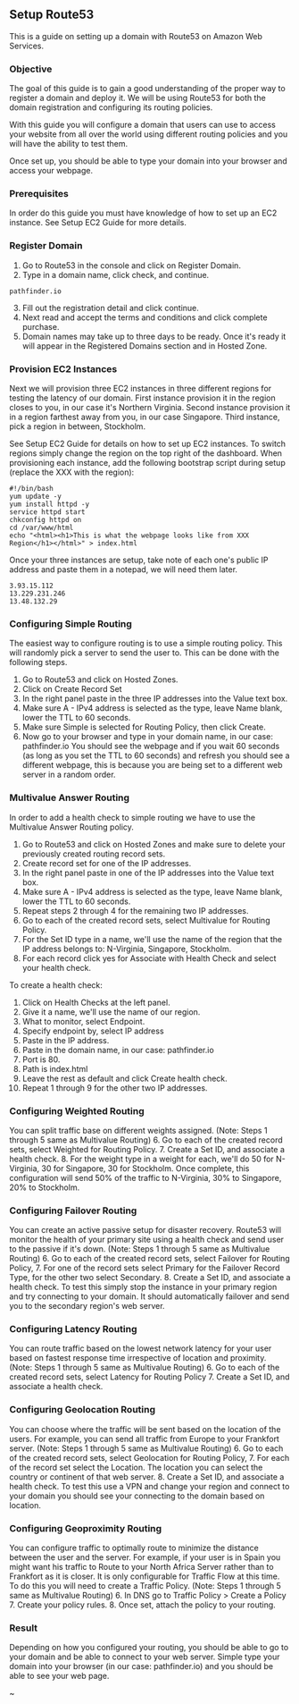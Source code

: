## Setup Route53
This is a guide on setting up a domain with Route53 on Amazon Web Services.

### Objective
The goal of this guide is to gain a good understanding of the proper way to register a domain and deploy it. We will be using Route53 for both the domain registration and configuring its routing policies.

With this guide you will configure a domain that users can use to access your website from all over the world using different routing policies and you will have the ability to test them. 

Once set up, you should be able to type your domain into your browser and access your webpage. 

### Prerequisites
In order do this guide you must have knowledge of how to set up an EC2 instance. See Setup EC2 Guide for more details.

### Register Domain
1. Go to Route53 in the console and click on Register Domain.
2. Type in a domain name, click check, and continue.
```
pathfinder.io
```
3. Fill out the registration detail and click continue.
4. Next read and accept the terms and conditions and click complete purchase.
5. Domain names may take up to three days to be ready. Once it's ready it will appear in the Registered Domains section and in Hosted Zone.

### Provision EC2 Instances
Next we will provision three EC2 instances in three different regions for testing the latency of our domain. First instance provision it in the region closes to you, in our case it's Northern Virginia. Second instance provision it in a region farthest away from you, in our case Singapore. Third instance, pick a region in between, Stockholm.

See Setup EC2 Guide for details on how to set up EC2 instances. To switch regions simply change the region on the top right of the dashboard. When provisioning each instance, add the following bootstrap script during setup (replace the XXX with the region):
```
#!/bin/bash
yum update -y
yum install httpd -y
service httpd start
chkconfig httpd on
cd /var/www/html
echo "<html><h1>This is what the webpage looks like from XXX Region</h1></html>" > index.html
```

Once your three instances are setup, take note of each one's public IP address and paste them in a notepad, we will need them later.
```
3.93.15.112
13.229.231.246
13.48.132.29
```

### Configuring Simple Routing
The easiest way to configure routing is to use a simple routing policy. This will randomly pick a server to send the user to. This can be done with the following steps.
1. Go to Route53 and click on Hosted Zones.
2. Click on Create Record Set
3. In the right panel paste in the three IP addresses into the Value text box.
4. Make sure A - IPv4 address is selected as the type, leave Name blank, lower the TTL to 60 seconds.
5. Make sure Simple is selected for Routing Policy, then click Create.
6. Now go to your browser and type in your domain name, in our case: pathfinder.io
You should see the webpage and if you wait 60 seconds (as long as you set the TTL to 60 seconds) and refresh you should see a different webpage, this is because you are being set to a different web server in a random order. 

### Multivalue Answer Routing
In order to add a health check to simple routing we have to use the Multivalue Answer Routing policy.
1. Go to Route53 and click on Hosted Zones and make sure to delete your previously created routing record sets.
2. Create record set for one of the IP addresses. 
3. In the right panel paste in one of the IP addresses into the Value text box.
4. Make sure A - IPv4 address is selected as the type, leave Name blank, lower the TTL to 60 seconds.
5. Repeat steps 2 through 4 for the remaining two IP addresses.
6. Go to each of the created record sets, select Multivalue for Routing Policy.
7. For the Set ID type in a name, we'll use the name of the region that the IP address belongs to: N-Virginia, Singapore, Stockholm.
8. For each record click yes for Associate with Health Check and select your health check.

To create a health check:
1. Click on Health Checks at the left panel.
2. Give it a name, we'll use the name of our region.
3. What to monitor, select Endpoint.
4. Specify endpoint by, select IP address
5. Paste in the IP address.
6. Paste in the domain name, in our case: pathfinder.io
7. Port is 80.
8. Path is index.html
9. Leave the rest as default and click Create health check.
10. Repeat 1 through 9 for the other two IP addresses.

### Configuring Weighted Routing
You can split traffic base on different weights assigned. (Note: Steps 1 through 5 same as Multivalue Routing)
6. Go to each of the created record sets, select Weighted for Routing Policy.
7. Create a Set ID, and associate a health check.
8. For the weight type in a weight for each, we'll do 50 for N-Virginia, 30 for Singapore, 30 for Stockholm. 
Once complete, this configuration will send 50% of the traffic to N-Virginia, 30% to Singapore, 20% to Stockholm. 

### Configuring Failover Routing
You can create an active passive setup for disaster recovery. Route53 will monitor the health of your primary site using a health check and send user to the passive if it's down. (Note: Steps 1 through 5 same as Multivalue Routing)
6. Go to each of the created record sets, select Failover for Routing Policy, 
7. For one of the record sets select Primary for the Failover Record Type, for the other two select Secondary.
8. Create a Set ID, and associate a health check.
To test this simply stop the instance in your primary region and try connecting to your domain. It should automatically failover and send you to the secondary region's web server.

### Configuring Latency Routing
You can route traffic based on the lowest network latency for your user based on fastest response time irrespective of location and proximity. (Note: Steps 1 through 5 same as Multivalue Routing)
6. Go to each of the created record sets, select Latency for Routing Policy
7. Create a Set ID, and associate a health check.

### Configuring Geolocation Routing
You can choose where the traffic will be sent based on the location of the users. For example, you can send all traffic from Europe to your Frankfort server. (Note: Steps 1 through 5 same as Multivalue Routing)
6. Go to each of the created record sets, select Geolocation for Routing Policy, 
7. For each of the record set select the Location. The location you can select the country or continent of that web server.
8. Create a Set ID, and associate a health check.
To test this use a VPN and change your region and connect to your domain you should see your connecting to the domain based on location.

### Configuring Geoproximity Routing
You can configure traffic to optimally route to minimize the distance between the user and the server. For example, if your user is in Spain you might want his traffic to Route to your North Africa Server rather than to Frankfort as it is closer. It is only configurable for Traffic Flow at this time. To do this you will need to create a Traffic Policy. (Note: Steps 1 through 5 same as Multivalue Routing)
6. In DNS go to Traffic Policy > Create a Policy 
7. Create your policy rules.
8. Once set, attach the policy to your routing.

### Result
Depending on how you configured your routing, you should be able to go to your domain and be able to connect to your web server. Simple type your domain into your browser (in our case: pathfinder.io) and you should be able to see your web page.

~